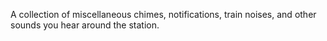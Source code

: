 A collection of miscellaneous chimes, notifications, train noises, and other sounds you hear around the station.